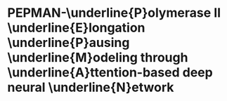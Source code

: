 # PEPMAN-\underline{P}olymerase II \underline{E}longation \underline{P}ausing \underline{M}odeling through \underline{A}ttention-based deep neural \underline{N}etwork

